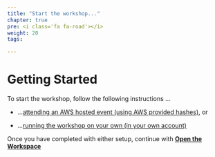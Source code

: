 ```yaml
---
title: "Start the workshop..."
chapter: true
pre: <i class='fa fa-road'></i>
weight: 20
tags:

---
```


# Getting Started


To start the workshop, follow the following instructions ...


* ...[attending an AWS hosted event (using AWS provided hashes)](020_prerequisites/aws_event.html), or

* ...[running the workshop on your own (in your own account)](020_prerequisites/self_paced.html)

Once you have completed with either setup, continue with [**Open the Workspace**](020_prerequisites/workspace.html)
